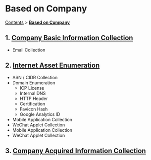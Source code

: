 # Based on Company

[Contents](../../readme/table-of-contents.md) > [**Based on Company**](./)

## 1. [Company Basic Information Collection](company-basic-information.md)

* Email Collection

## 2. [Internet Asset Enumeration](internet-assets-enumeration.md)

* ASN / CIDR Collection
* Domain Enumeration
  * ICP License
  * Internal DNS
  * HTTP Header
  * Certification
  * Favicon Hash
  * Google Analytics ID
* Mobile Application Collection
* WeChat Applet Collection
* Mobile Application Collection
* WeChat Applet Collection

## 3. [Company Acquired Information Collection](company-acquisition.md)
